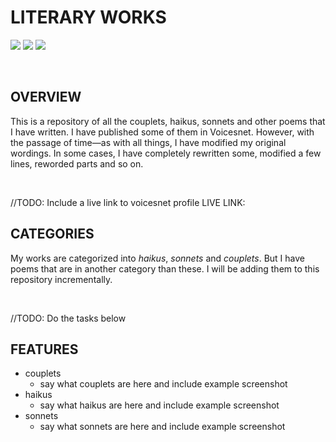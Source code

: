 # LITERARY WORKS
[![](https://img.shields.io/badge/Twitter-%40moodymudiaga-9cf?style=plastic&logo=twitter&labelColor=white&logoWidth=20)](https://twitter.com/MoodyMudiaga)
[![](https://img.shields.io/badge/LinkedIn-Mudiaga%20Moody%20Uwojeya-blue?style=plastic&logo=linkedin&labelColor=lightgrey&logoWidth=20)](https://www.linkedin.com/in/mudiaga-moody-uwojeya)
[![](https://img.shields.io/badge/Gmail-mudiagauwojeya@gmail.com-red?style=plastic&logo=gmail&labelColor=lightgrey&logoWidth=20)](mailto:moody.mudiaga@gmail.com)

<br>

## OVERVIEW

This is a repository of all the couplets, haikus, sonnets and other poems that I have written. I have published some of them in Voicesnet. However, with the passage of time—as with all things, I have modified my original wordings. In some cases, I have completely rewritten some, modified a few lines, reworded parts and so on.

<br>

//TODO: Include a live link to voicesnet profile
LIVE LINK: []()
<br>

## CATEGORIES

My works are categorized into *haikus*, *sonnets* and *couplets*. But I have poems that are in another category than these. I will be adding them to this repository incrementally.

<br>

//TODO: Do the tasks below
## FEATURES

* couplets
    - say what couplets are here and include example screenshot
* haikus
    - say what haikus are here and include example screenshot
* sonnets
    - say what sonnets are here and include example screenshot